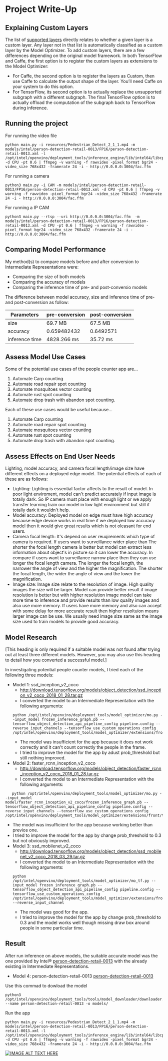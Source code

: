 # Project Write-Up  
## Explaining Custom Layers

The list of [supported layers](https://docs.openvinotoolkit.org/2019_R3/_docs_MO_DG_prepare_model_Supported_Frameworks_Layers.html) directly relates to whether a given layer is a custom layer. Any layer not in that list is automatically classified as a custom layer by the Model Optimizer.
To add custom layers, there are a few differences depending on the original model framework. In both TensorFlow and Caffe, the first option is to register the custom layers as extensions to the Model Optimizer:
- For Caffe, the second option is to register the layers as Custom, then use Caffe to calculate the output shape of the layer. You’ll need Caffe on your system to do this option.
- For TensorFlow, its second option is to actually replace the unsupported subgraph with a different subgraph. The final TensorFlow option is to actually offload the computation of the subgraph back to TensorFlow during inference.  
## Running the project

For running the video file
```
python main.py -i resources/Pedestrian_Detect_2_1_1.mp4 -m models/intel/person-detection-retail-0013/FP16/person-detection-retail-0013.xml -l /opt/intel/openvino/deployment_tools/inference_engine/lib/intel64/libcpu_extension_sse4.so -d CPU -pt 0.6 | ffmpeg -v warning -f rawvideo -pixel_format bgr24 -video_size 768x432 -framerate 24 -i - http://0.0.0.0:3004/fac.ffm
```  

For running a camera  
```
python3 main.py -i CAM -m models/intel/person-detection-retail-0013/FP16/person-detection-retail-0013.xml -d CPU -pt 0.6 | ffmpeg -v warning -f rawvideo -pixel_format bgr24 -video_size 768x432 -framerate 24 -i - http://0.0.0.0:3004/fac.ffm
```  
For running a IP CAM
```
python3 main.py --rtsp --uri http://0.0.0.0:3004/fac.ffm  -m models/intel/person-detection-retail-0013/FP16/person-detection-retail-0013.xml -d CPU -pt 0.6 | ffmpeg -v warning -f rawvideo -pixel_format bgr24 -video_size 768x432 -framerate 24 -i - http://0.0.0.0:3004/fac.ffm
```


## Comparing Model Performance

My method(s) to compare models before and after conversion to Intermediate Representations
were:  
- Comparing the size of both models
- Comparing the accuracy of models
- Comparing the inference time of pre- and post-conversio models

The difference between model accuracy, size and inference time of pre- and post-conversion as follow:

Parameters | pre-conversion | post-conversion
| ------------- | ------------- | -------------
size  | 69.7 MB  | 67.5 MB
accuracy  | 0.659482432  | 0.6492571
inference time  | 4828.266 ms  | 35.72 ms

## Assess Model Use Cases

Some of the potential use cases of the people counter app are...

1. Automate Carp counting
2. Automate road repair spot counting
3. Automate mosquitoes vector counting
4. Automate rust spot counting
5. Automate drop trash with abandon spot counting.

Each of these use cases would be useful because...
1. Automate Carp counting
2. Automate road repair spot counting
3. Automate mosquitoes vector counting
4. Automate rust spot counting
5. Automate drop trash with abandon spot counting.

## Assess Effects on End User Needs

Lighting, model accuracy, and camera focal length/image size have different effects on a
deployed edge model. The potential effects of each of these are as follows:

- Lighting: Lighting is essential factor affects to the result of model. In poor light enviroment, model can't predict accurately if input image is totally dark. So IP camera must place with enough light or we apply transfer learning train our model in low light environment but still if totally dark it wouldn't help.
- Model accuracy: Deployed model on edge must have high accuracy because edge device works in real time if we deployed low accuracy model then it would give great results which is not oleasant for end users.
- Camera focal length: It's depend on user reuqirements which type of camera is required. If users want to surveillance wider place than The shorter the focal length camera is better but model can extract less information about object's in picture so it can lower the accuracy. In compare if users want to surveillance narrow place then they can use longer the focal length camera. The longer the focal length, the narrower the angle of view and the higher the magnification. The shorter the focal length, the wider the angle of view and the lower the magnification. 
- Image size: Image size relate to the resolution of image. High quality images the size will be larger. Model can provide better result if image resolution is better but with higher resolution image model can take more time to inference and provide results than low quality images and also use more memory. If users have more memory and also can accept with some delay for more accurate result then higher resoltuion means larger image can be use. We usually need image size same as the image size used to train models to provide good accuracy.

## Model Research

[This heading is only required if a suitable model was not found after trying out at least three
different models. However, you may also use this heading to detail how you converted 
a successful model.]

In investigating potential people counter models, I tried each of the following three models:

- Model 1: ssd_inception_v2_coco
  - http://download.tensorflow.org/models/object_detection/ssd_inception_v2_coco_2018_01_28.tar.gz
  - I converted the model to an Intermediate Representation with the following arguments:
   ```
  python /opt/intel/openvino/deployment_tools/model_optimizer/mo.py --input_model frozen_inference_graph.pb --tensorflow_object_detection_api_pipeline_config pipeline.config --reverse_input_channels --tensorflow_use_custom_operations_config /opt/intel/openvino/deployment_tools/model_optimizer/extensions/front/tf/ssd_v2_support.json
  ```
  - The model was insufficient for the app because it does not work correctly and it can't count correctly the people in the frame.
  - I tried to improve the model for the app by adust prob_threshold but still nothing improved.  
- Model 2: faster_rcnn_inception_v2_coco
  - http://download.tensorflow.org/models/object_detection/faster_rcnn_inception_v2_coco_2018_01_28.tar.gz
  - I converted the model to an Intermediate Representation with the following arguments:
 ```
    python /opt/intel/openvino/deployment_tools/model_optimizer/mo.py --input_model model/faster_rcnn_inception_v2_coco/frozen_inference_graph.pb --tensorflow_object_detection_api_pipeline_config pipeline.config --reverse_input_channels --tensorflow_use_custom_operations_config /opt/intel/openvino/deployment_tools/model_optimizer/extensions/front/tf/faster_rcnn_support.json
 ```
 - The model was insufficient for the app because working better than previos one.
  - I tried to improve the model for the app by change prob_threshold to 0.3 but not obviously improved.  
- Model 3: ssd_mobilenet_v2_coco
  - http://download.tensorflow.org/models/object_detection/ssd_mobilenet_v2_coco_2018_03_29.tar.gz
  - I converted the model to an Intermediate Representation with the following arguments:
  ```
  python /opt/intel/openvino/deployment_tools/model_optimizer/mo_tf.py --input_model frozen_inference_graph.pb --tensorflow_object_detection_api_pipeline_config pipeline.config --tensorflow_use_custom_operations_config /opt/intel/openvino/deployment_tools/model_optimizer/extensions/front/tf/ssd_v2_support.json --reverse_input_channel
  ```
  - The model was good for the app.
  - I tried to improve the model for the app by change prob_threshold to 0.3 and the model works well though missing draw box around people in some particular time.
  
## Result  
After run inference on above models, the suitable accurate model was the one provided by Intel® [person-detection-retail-0013](https://docs.openvinotoolkit.org/latest/_models_intel_person_detection_retail_0013_description_person_detection_retail_0013.html) with the already existing in Intermediate Representations.  
- Model 4: person-detection-retail-0013
[person-detection-retail-0013](https://docs.openvinotoolkit.org/latest/_models_intel_person_detection_retail_0013_description_person_detection_retail_0013.html)

Use this commad to dowload the model 

```
python3  /opt/intel/openvino/deployment_tools/tools/model_downloader/downloader.py --name person-detection-retail-0013 -o models/
```

Run the app 
```
python main.py -i resources/Pedestrian_Detect_2_1_1.mp4 -m models/intel/person-detection-retail-0013/FP16/person-detection-retail-0013.xml -l /opt/intel/openvino/deployment_tools/inference_engine/lib/intel64/libcpu_extension_sse4.so -d CPU -pt 0.6 | ffmpeg -v warning -f rawvideo -pixel_format bgr24 -video_size 768x432 -framerate 24 -i - http://0.0.0.0:3004/fac.ffm
```
[![IMAGE ALT TEXT HERE](https://img.youtube.com/vi/tYFthd5Ol7M/0.jpg)](https://youtu.be/tYFthd5Ol7M)  
